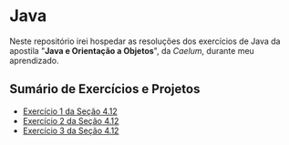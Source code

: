 # Java

Neste repositório irei hospedar as resoluções dos exercícios de Java da apostila "**Java e Orientação a Objetos**", da *Caelum*, durante meu aprendizado.

## Sumário de Exercícios e Projetos

  * [Exercício 1 da Seção 4.12](https://github.com/LOLB-dev98/Java/blob/main/Atividade1.java)
  * [Exercício 2 da Seção 4.12](https://github.com/LOLB-dev98/Java/blob/main/Atividade2.java)
  * [Exercício 3 da Seção 4.12](https://github.com/LOLB-dev98/Java/blob/main/Atividade3.java)
